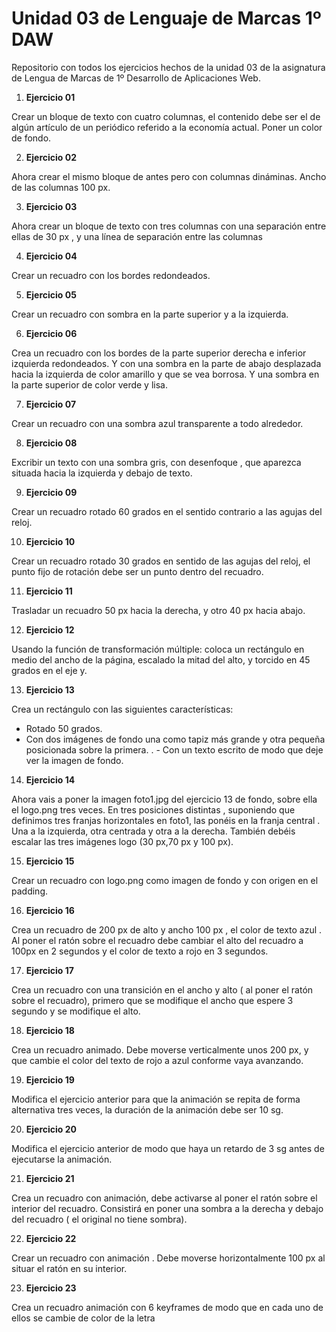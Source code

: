 # Unidad 03 de Lenguaje de Marcas 1º DAW

Repositorio con todos los ejercicios hechos de la unidad 03 de la asignatura de Lengua de Marcas de 1º Desarrollo de Aplicaciones Web.

1. **Ejercicio 01**

Crear un bloque de texto con cuatro columnas, el contenido debe ser el de algún
artículo de un periódico referido a la economía actual. Poner un color de fondo.

2. **Ejercicio 02**

Ahora crear el mismo bloque de antes pero con columnas dináminas. Ancho de las
columnas 100 px.

3. **Ejercicio 03**

Ahora crear un bloque de texto con tres columnas con una separación entre ellas de 30
px , y una línea de separación entre las columnas

4. **Ejercicio 04**

Crear un recuadro con los bordes redondeados.

5. **Ejercicio 05**

Crear un recuadro con sombra en la parte superior y a la izquierda.

6. **Ejercicio 06**

Crea un recuadro con los bordes de la parte superior derecha e inferior izquierda
redondeados. Y con una sombra en la parte de abajo desplazada hacia la izquierda de
color amarillo y que se vea borrosa. Y una sombra en la parte superior de color verde y
lisa.

7. **Ejercicio 07**

Crear un recuadro con una sombra azul transparente a todo alrededor.

8. **Ejercicio 08**

Excribir un texto con una sombra gris, con desenfoque , que aparezca situada hacia la
izquierda y debajo de texto.

9. **Ejercicio 09**

Crear un recuadro rotado 60 grados en el sentido contrario a las agujas del reloj.

10. **Ejercicio 10**

Crear un recuadro rotado 30 grados en sentido de las agujas del reloj, el punto fijo de
rotación debe ser un punto dentro del recuadro.

11. **Ejercicio 11**

Trasladar un recuadro 50 px hacia la derecha, y otro 40 px hacia abajo.

12. **Ejercicio 12**

Usando la función de transformación múltiple: coloca un rectángulo en medio del
ancho de la página, escalado la mitad del alto, y torcido en 45 grados en el eje y.

13. **Ejercicio 13**

Crea un rectángulo con las siguientes características:
- Rotado 50 grados.
- Con dos imágenes de fondo una como tapiz más grande y otra pequeña posicionada
sobre la primera.
. - Con un texto escrito de modo que deje ver la imagen de fondo.

14. **Ejercicio 14**

Ahora vais a poner la imagen foto1.jpg del ejercicio 13 de fondo, sobre ella el
logo.png tres veces. En tres posiciones distintas , suponiendo que definimos tres
franjas horizontales en foto1, las ponéis en la franja central . Una a la izquierda, otra
centrada y otra a la derecha. También debéis escalar las tres imágenes logo (30 px,70
px y 100 px).

15. **Ejercicio 15**

Crear un recuadro con logo.png como imagen de fondo y con origen en el
padding.

16. **Ejercicio 16**

Crea un recuadro de 200 px de alto y ancho 100 px , el color de texto azul . Al
poner el ratón sobre el recuadro debe cambiar el alto del recuadro a 100px en 2
segundos y el color de texto a rojo en 3 segundos.

17. **Ejercicio 17**

Crea un recuadro con una transición en el ancho y alto ( al poner el ratón sobre
el recuadro), primero que se modifique el ancho que espere 3 segundo y se modifique
el alto.

18. **Ejercicio 18**

Crea un recuadro animado. Debe moverse verticalmente unos 200 px, y que
cambie el color del texto de rojo a azul conforme vaya avanzando.

19. **Ejercicio 19**

Modifica el ejercicio anterior para que la animación se repita de forma
alternativa tres veces, la duración de la animación debe ser 10 sg.

20. **Ejercicio 20**

Modifica el ejercicio anterior de modo que haya un retardo de 3 sg antes de
ejecutarse la animación.

21. **Ejercicio 21**

Crea un recuadro con animación, debe activarse al poner el ratón sobre el
interior del recuadro. Consistirá en poner una sombra a la derecha y debajo del
recuadro ( el original no tiene sombra).

22. **Ejercicio 22**

Crear un recuadro con animación . Debe moverse horizontalmente 100 px al
situar el ratón en su interior.

23. **Ejercicio 23**

Crea un recuadro animación con 6 keyframes de modo que en cada uno de
ellos se cambie de color de la letra
